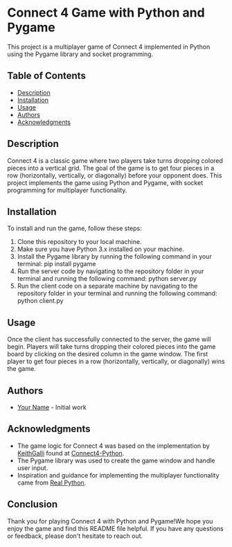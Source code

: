 # Connect 4 Game with Python and Pygame

This project is a multiplayer game of Connect 4 implemented in Python using the Pygame library and socket programming.

## Table of Contents

- [Description](#description)
- [Installation](#installation)
- [Usage](#usage)
- [Authors](#authors)
- [Acknowledgments](#acknowledgments)

## Description

Connect 4 is a classic game where two players take turns dropping colored pieces into a vertical grid. The goal of the game is to get four pieces in a row (horizontally, vertically, or diagonally) before your opponent does. This project implements the game using Python and Pygame, with socket programming for multiplayer functionality.

## Installation

To install and run the game, follow these steps:

1. Clone this repository to your local machine.
2. Make sure you have Python 3.x installed on your machine.
3. Install the Pygame library by running the following command in your terminal: pip install pygame
4. Run the server code by navigating to the repository folder in your terminal and running the following command: python server.py
5. Run the client code on a separate machine by navigating to the repository folder in your terminal and running the following command: python client.py

## Usage

Once the client has successfully connected to the server, the game will begin. Players will take turns dropping their colored pieces into the game board by clicking on the desired column in the game window. The first player to get four pieces in a row (horizontally, vertically, or diagonally) wins the game.



## Authors

- [Your Name](https://github.com/yourgithubusername) - Initial work

## Acknowledgments

- The game logic for Connect 4 was based on the implementation by [KeithGalli](https://github.com/KeithGalli) found at [Connect4-Python](https://github.com/KeithGalli/Connect4-Python).
- The Pygame library was used to create the game window and handle user input.
- Inspiration and guidance for implementing the multiplayer functionality came from [Real Python](https://realpython.com/python-sockets/).

## Conclusion

Thank you for playing Connect 4 with Python and Pygame!We hope you enjoy the game and find this README file helpful. If you have any questions or feedback, please don't hesitate to reach out.

